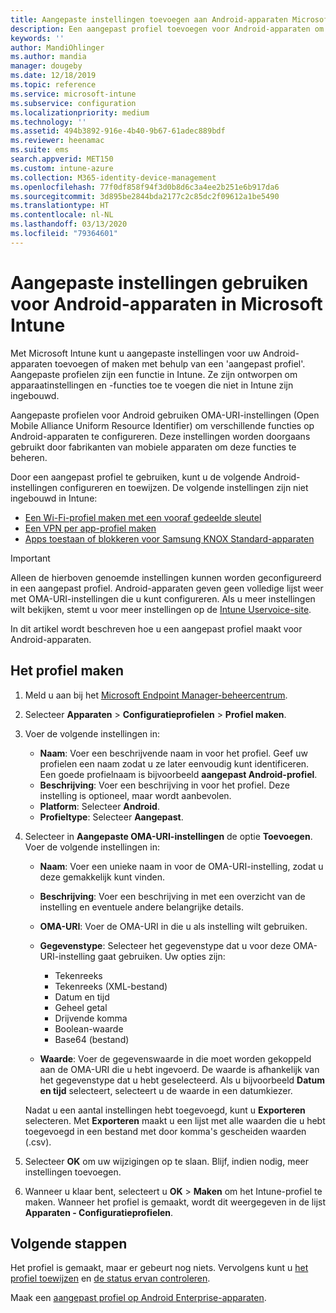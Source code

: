 ```yaml
---
title: Aangepaste instellingen toevoegen aan Android-apparaten Microsoft Intune - Azure | Microsoft Docs
description: Een aangepast profiel toevoegen voor Android-apparaten om een Wi-Fi-profiel te maken met een vooraf gedeelde sleutel, per app een VPN-profiel maken of apps toestemming geven/blokkeren voor Samsung Knox Standard-apparaten in Microsoft Intune
keywords: ''
author: MandiOhlinger
ms.author: mandia
manager: dougeby
ms.date: 12/18/2019
ms.topic: reference
ms.service: microsoft-intune
ms.subservice: configuration
ms.localizationpriority: medium
ms.technology: ''
ms.assetid: 494b3892-916e-4b40-9b67-61adec889bdf
ms.reviewer: heenamac
ms.suite: ems
search.appverid: MET150
ms.custom: intune-azure
ms.collection: M365-identity-device-management
ms.openlocfilehash: 77f0df858f94f3d0b8d6c3a4ee2b251e6b917da6
ms.sourcegitcommit: 3d895be2844bda2177c2c85dc2f09612a1be5490
ms.translationtype: HT
ms.contentlocale: nl-NL
ms.lasthandoff: 03/13/2020
ms.locfileid: "79364601"
---
```

# <a name="use-custom-settings-for-android-devices-in-microsoft-intune"></a>Aangepaste instellingen gebruiken voor Android-apparaten in Microsoft Intune

Met Microsoft Intune kunt u aangepaste instellingen voor uw Android-apparaten toevoegen of maken met behulp van een 'aangepast profiel'. Aangepaste profielen zijn een functie in Intune. Ze zijn ontworpen om apparaatinstellingen en -functies toe te voegen die niet in Intune zijn ingebouwd.

Aangepaste profielen voor Android gebruiken OMA-URI-instellingen (Open Mobile Alliance Uniform Resource Identifier) om verschillende functies op Android-apparaten te configureren. Deze instellingen worden doorgaans gebruikt door fabrikanten van mobiele apparaten om deze functies te beheren.

Door een aangepast profiel te gebruiken, kunt u de volgende Android-instellingen configureren en toewijzen. De volgende instellingen zijn niet ingebouwd in Intune:

- [Een Wi-Fi-profiel maken met een vooraf gedeelde sleutel](/intune/wi-fi-profile-shared-key)
- [Een VPN per app-profiel maken](/intune/android-pulse-secure-per-app-vpn)
- [Apps toestaan of blokkeren voor Samsung KNOX Standard-apparaten](/intune/samsung-knox-apps-allow-block)

>[!IMPORTANT]
> Alleen de hierboven genoemde instellingen kunnen worden geconfigureerd in een aangepast profiel. Android-apparaten geven geen volledige lijst weer met OMA-URI-instellingen die u kunt configureren. Als u meer instellingen wilt bekijken, stemt u voor meer instellingen op de [Intune Uservoice-site](https://microsoftintune.uservoice.com/forums/291681-ideas).

In dit artikel wordt beschreven hoe u een aangepast profiel maakt voor Android-apparaten.

## <a name="create-the-profile"></a>Het profiel maken

1. Meld u aan bij het [Microsoft Endpoint Manager-beheercentrum](https://go.microsoft.com/fwlink/?linkid=2109431).
2. Selecteer **Apparaten** > **Configuratieprofielen** > **Profiel maken**.
3. Voer de volgende instellingen in:

    - **Naam**: Voer een beschrijvende naam in voor het profiel. Geef uw profielen een naam zodat u ze later eenvoudig kunt identificeren. Een goede profielnaam is bijvoorbeeld **aangepast Android-profiel**.
    - **Beschrijving**: Voer een beschrijving in voor het profiel. Deze instelling is optioneel, maar wordt aanbevolen.
    - **Platform**: Selecteer **Android**.
    - **Profieltype**: Selecteer **Aangepast**.

4. Selecteer in **Aangepaste OMA-URI-instellingen** de optie **Toevoegen**. Voer de volgende instellingen in:

    - **Naam**: Voer een unieke naam in voor de OMA-URI-instelling, zodat u deze gemakkelijk kunt vinden.
    - **Beschrijving**: Voer een beschrijving in met een overzicht van de instelling en eventuele andere belangrijke details.
    - **OMA-URI**: Voer de OMA-URI in die u als instelling wilt gebruiken.
    - **Gegevenstype**: Selecteer het gegevenstype dat u voor deze OMA-URI-instelling gaat gebruiken. Uw opties zijn:

      - Tekenreeks
      - Tekenreeks (XML-bestand)
      - Datum en tijd
      - Geheel getal
      - Drijvende komma
      - Boolean-waarde
      - Base64 (bestand)

    - **Waarde**: Voer de gegevenswaarde in die moet worden gekoppeld aan de OMA-URI die u hebt ingevoerd. De waarde is afhankelijk van het gegevenstype dat u hebt geselecteerd. Als u bijvoorbeeld **Datum en tijd** selecteert, selecteert u de waarde in een datumkiezer.

    Nadat u een aantal instellingen hebt toegevoegd, kunt u **Exporteren** selecteren. Met **Exporteren** maakt u een lijst met alle waarden die u hebt toegevoegd in een bestand met door komma's gescheiden waarden (.csv).

5. Selecteer **OK** om uw wijzigingen op te slaan. Blijf, indien nodig, meer instellingen toevoegen.
6. Wanneer u klaar bent, selecteert u **OK** > **Maken** om het Intune-profiel te maken. Wanneer het profiel is gemaakt, wordt dit weergegeven in de lijst **Apparaten - Configuratieprofielen**.

## <a name="next-steps"></a>Volgende stappen

Het profiel is gemaakt, maar er gebeurt nog niets. Vervolgens kunt u [het profiel toewijzen](device-profile-assign.md) en [de status ervan controleren](device-profile-monitor.md).

Maak een [aangepast profiel op Android Enterprise-apparaten](custom-settings-android-for-work.md).
